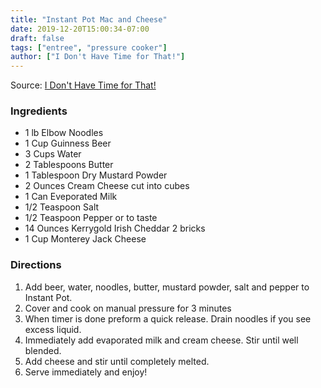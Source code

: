 ```yaml
---
title: "Instant Pot Mac and Cheese"
date: 2019-12-20T15:00:34-07:00
draft: false
tags: ["entree", "pressure cooker"]
author: ["I Don't Have Time for That!"]
---
```


Source: [I Don't Have Time for That!](https://www.idonthavetimeforthat.com/instant-pot-guinness-mac-cheese/)

### Ingredients
- 1 lb Elbow Noodles
- 1 Cup Guinness Beer
- 3 Cups Water
- 2 Tablespoons Butter
- 1 Tablespoon Dry Mustard Powder
- 2 Ounces Cream Cheese cut into cubes
- 1 Can Eveporated Milk
- 1/2 Teaspoon Salt
- 1/2 Teaspoon Pepper or to taste
- 14 Ounces Kerrygold Irish Cheddar 2 bricks
- 1 Cup Monterey Jack Cheese

### Directions
1. Add beer, water, noodles, butter, mustard powder, salt and pepper to Instant Pot.
1. Cover and cook on manual pressure for 3 minutes
1. When timer is done preform a quick release. Drain noodles if you see excess liquid.
1. Immediately add evaporated milk and cream cheese. Stir until well blended.
1. Add cheese and stir until completely melted.
1. Serve immediately and enjoy!

